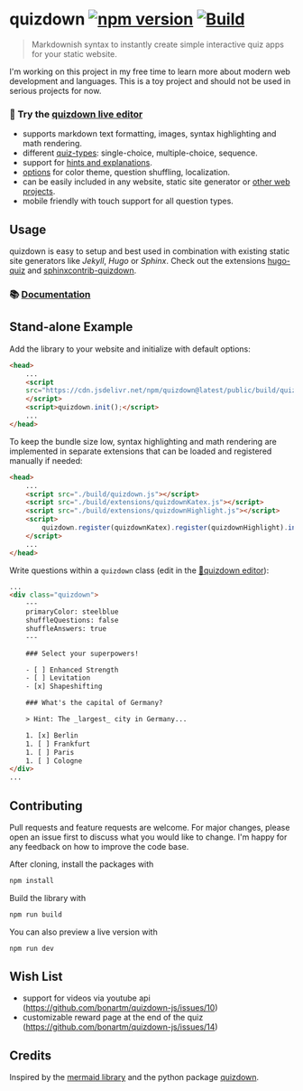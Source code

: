 # quizdown [![npm version](https://badge.fury.io/js/quizdown.svg)](https://badge.fury.io/js/quizdown) [![Build](https://github.com/bonartm/quizdown-js/actions/workflows/build.yml/badge.svg)](https://github.com/bonartm/quizdown-js/actions/workflows/build.yml)

> Markdownish syntax to instantly create simple interactive quiz apps for your static website.

I'm working on this project in my free time to learn more about modern web development and languages. This is a toy project and should not be used in serious projects for now. 

### 🚀 Try the [quizdown live editor](https://bonartm.github.io/quizdown-live-editor/)

- supports markdown text formatting, images, syntax highlighting and math rendering.
- different [quiz-types](./docs/syntax.md): single-choice, multiple-choice, sequence.
- support for [hints and explanations](./docs/syntax.md#hints-and-comments).
- [options](./docs/options.md) for color theme, question shuffling, localization.
- can be easily included in any website, static site generator or [other web projects](./docs/module_import.md).
- mobile friendly with touch support for all question types.

## Usage

quizdown is easy to setup and best used in combination with existing static site generators like *Jekyll*, *Hugo* or *Sphinx*. Check out the extensions
[hugo-quiz](https://github.com/bonartm/hugo-quiz) and [sphinxcontrib-quizdown](https://github.com/bonartm/sphinxcontrib-quizdown).

### 📚 [Documentation](./docs/)



## Stand-alone Example

Add the library to your website and initialize with default options:

```html
<head>
	...
    <script 
	src="https://cdn.jsdelivr.net/npm/quizdown@latest/public/build/quizdown.js">
	</script>
	<script>quizdown.init();</script>
	...
</head>
```

To keep the bundle size low, syntax highlighting and math rendering are implemented in separate extensions that can be loaded and registered manually if needed: 

```html
<head>
	...
    <script src="./build/quizdown.js"></script>
	<script src="./build/extensions/quizdownKatex.js"></script>
	<script src="./build/extensions/quizdownHighlight.js"></script>
	<script>
		quizdown.register(quizdownKatex).register(quizdownHighlight).init();
	</script>
	...
</head>
```

Write questions within a `quizdown` class (edit in the [🚀quizdown editor](https://bonartm.github.io/quizdown-live-editor/?code=---%0AprimaryColor%3A%20steelblue%0AshuffleQuestions%3A%20false%0AshuffleAnswers%3A%20true%0A---%0A%0A%23%23%23%20Select%20your%20superpowers!%0A%0A-%20%5B%20%5D%20Enhanced%20Strength%0A-%20%5B%20%5D%20Levitation%0A-%20%5Bx%5D%20Shapeshifting%0A%0A%23%23%23%20What%27s%20the%20capital%20of%20Germany%3F%0A%0A%3E%20Hint%3A%20The%20_largest_%20city%20in%20Germany...%0A%0A1.%20%5Bx%5D%20Berlin%0A1.%20%5B%20%5D%20Frankfurt%0A1.%20%5B%20%5D%20Paris%0A1.%20%5B%20%5D%20Cologne)):

```html
...
<div class="quizdown">
	---
	primaryColor: steelblue
	shuffleQuestions: false
	shuffleAnswers: true
	---

	### Select your superpowers!

	- [ ] Enhanced Strength
	- [ ] Levitation
	- [x] Shapeshifting

	### What's the capital of Germany?

	> Hint: The _largest_ city in Germany...

	1. [x] Berlin
	1. [ ] Frankfurt
	1. [ ] Paris
	1. [ ] Cologne
</div>
...
```



## Contributing

Pull requests and feature requests are welcome. For major changes, please open an issue first to discuss what you would like to change. I'm happy for any feedback on how to improve the code base. 

After cloning, install the packages with 

```bash
npm install
```

Build the library with

```bash
npm run build
```

You can also preview a live version with

```bash
npm run dev
```

## Wish List

- support for videos via youtube api (https://github.com/bonartm/quizdown-js/issues/10)
- customizable reward page at the end of the quiz (https://github.com/bonartm/quizdown-js/issues/14)



## Credits

Inspired by the [mermaid library](https://mermaid-js.github.io/mermaid/#/) and the python package [quizdown](https://github.com/jjfiv/quizdown).
